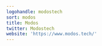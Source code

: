 ```yaml
---
logohandle: modostech
sort: modos
title: Modos
twitter: Modostech
website: 'https://www.modos.tech/'
---
```


